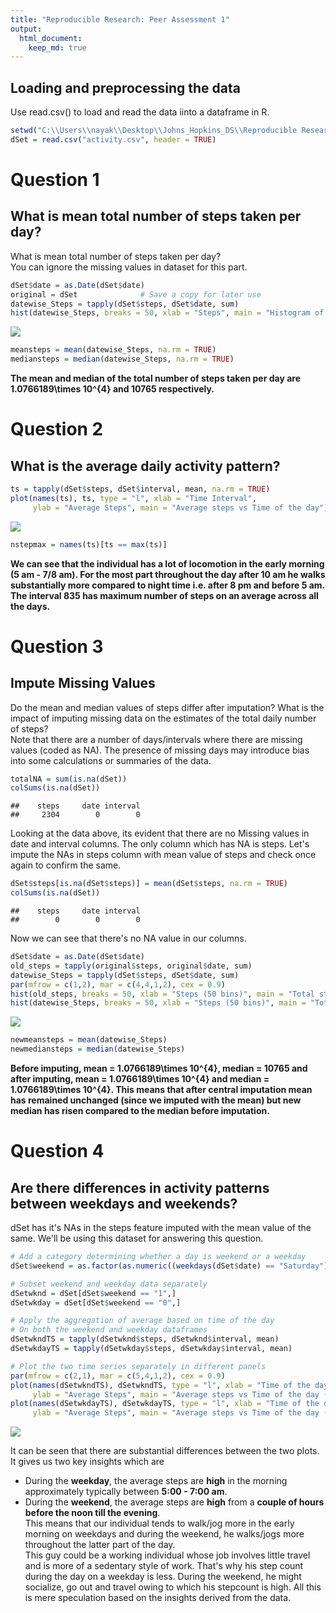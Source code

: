 ```yaml
---
title: "Reproducible Research: Peer Assessment 1"
output: 
  html_document:
    keep_md: true
---
```



## Loading and preprocessing the data
Use read.csv() to load and read the data iinto a dataframe in R.

```r
setwd("C:\\Users\\nayak\\Desktop\\Johns_Hopkins_DS\\Reproducible Research\\Week2")
dSet = read.csv("activity.csv", header = TRUE)
```
# Question 1
## What is mean total number of steps taken per day?
What is mean total number of steps taken per day?  
You can ignore the missing values in dataset for this part.

```r
dSet$date = as.Date(dSet$date)
original = dSet              # Save a copy for later use
datewise_Steps = tapply(dSet$steps, dSet$date, sum)
hist(datewise_Steps, breaks = 50, xlab = "Steps", main = "Histogram of total steps per day (nbins = 50)")
```

![](PA1_template_files/figure-html/unnamed-chunk-2-1.png)<!-- -->

```r
meansteps = mean(datewise_Steps, na.rm = TRUE)
mediansteps = median(datewise_Steps, na.rm = TRUE)
```
**The mean and median of the total number of steps taken per day are 1.0766189\times 10^{4} and 10765 respectively.**

# Question 2
## What is the average daily activity pattern?

```r
ts = tapply(dSet$steps, dSet$interval, mean, na.rm = TRUE)
plot(names(ts), ts, type = "l", xlab = "Time Interval", 
     ylab = "Average Steps", main = "Average steps vs Time of the day")
```

![](PA1_template_files/figure-html/unnamed-chunk-3-1.png)<!-- -->

```r
nstepmax = names(ts)[ts == max(ts)]
```
**We can see that the individual has a lot of locomotion in the early morning (5 am - 7/8 am). For the most part throughout the day after 10 am he walks substantially more compared to night time i.e. after 8 pm and before 5 am.**  
**The interval 835 has maximum number of steps on an average across all the days.**

# Question 3
## Impute Missing Values
Do the mean and median values of steps differ after imputation? What is the impact of imputing missing data on the estimates of the total daily number of steps?  
Note that there are a number of days/intervals where there are missing values (coded as NA). The presence of missing days may introduce bias into some calculations or summaries of the data.

```r
totalNA = sum(is.na(dSet))
colSums(is.na(dSet))
```

```
##    steps     date interval 
##     2304        0        0
```
Looking at the data above, its evident that there are no Missing values in date and interval columns. The only column which has NA is steps. Let's impute the NAs in steps column with mean value of steps and check once again to confirm the same.  

```r
dSet$steps[is.na(dSet$steps)] = mean(dSet$steps, na.rm = TRUE)
colSums(is.na(dSet))
```

```
##    steps     date interval 
##        0        0        0
```
Now we can see that there's no NA value in our columns.  

```r
dSet$date = as.Date(dSet$date)
old_steps = tapply(original$steps, original$date, sum)
datewise_Steps = tapply(dSet$steps, dSet$date, sum)
par(mfrow = c(1,2), mar = c(4,4,1,2), cex = 0.9)
hist(old_steps, breaks = 50, xlab = "Steps (50 bins)", main = "Total steps per day pre imputing")
hist(datewise_Steps, breaks = 50, xlab = "Steps (50 bins)", main = "Total steps per day post imputing")
```

![](PA1_template_files/figure-html/unnamed-chunk-6-1.png)<!-- -->

```r
newmeansteps = mean(datewise_Steps)
newmediansteps = median(datewise_Steps)
```
**Before imputing, mean = 1.0766189\times 10^{4}, median = 10765 and after imputing, mean = 1.0766189\times 10^{4} and median = 1.0766189\times 10^{4}. This means that after central imputation mean has remained unchanged (since we imputed with the mean) but new median has risen compared to the median before imputation.**

# Question 4
## Are there differences in activity patterns between weekdays and weekends?  
dSet has it's NAs in the steps feature imputed with the mean value of the same. We'll be using this dataset for answering this question.   

```r
# Add a category determining whether a day is weekend or a weekday
dSet$weekend = as.factor(as.numeric((weekdays(dSet$date) == "Saturday") | (weekdays(dSet$date) == "Sunday")))

# Subset weekend and weekday data separately
dSetwknd = dSet[dSet$weekend == "1",]
dSetwkday = dSet[dSet$weekend == "0",]

# Apply the aggregation of average based on time of the day
# On both the weekend and weekday dataframes
dSetwkndTS = tapply(dSetwknd$steps, dSetwknd$interval, mean)
dSetwkdayTS = tapply(dSetwkday$steps, dSetwkday$interval, mean)

# Plot the two time series separately in different panels
par(mfrow = c(2,1), mar = c(5,4,1,2), cex = 0.9)
plot(names(dSetwkndTS), dSetwkndTS, type = "l", xlab = "Time of the day", 
     ylab = "Average Steps", main = "Average steps vs Time of the day (Weekend)")
plot(names(dSetwkdayTS), dSetwkdayTS, type = "l", xlab = "Time of the day", 
     ylab = "Average Steps", main = "Average steps vs Time of the day (Weekday)")
```

![](PA1_template_files/figure-html/unnamed-chunk-7-1.png)<!-- -->

It can be seen that there are substantial differences between the two plots. It gives us two key insights which are

* During the **weekday**, the average steps are **high** in the morning approximately typically between **5:00 - 7:00 am**.  
* During the **weekend**, the average steps are **high** from a **couple of hours before the noon till the evening**.  
This means that our individual tends to walk/jog more in the early morning on weekdays and during the weekend, he walks/jogs more throughout the latter part of the day.  
This guy could be a working individual whose job involves little travel and is more of a sedentary style of work. That's why his step count during the day on a weekday is less. During the weekend, he might socialize, go out and travel owing to which his stepcount is high. All this is mere speculation based on the insights derived from the data.


